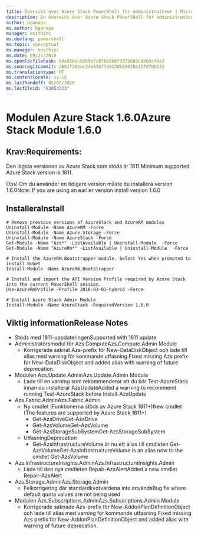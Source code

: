 ```yaml
---
title: Översikt över Azure Stack PowerShell för administratörer | Microsoft Docs
description: En översikt över Azure Stack PowerShell för administratörer med anvisningar för installation och konfiguration.
author: bganapa
ms.author: bganapa
manager: knithinc
ms.devlang: powershell
ms.topic: conceptual
ms.manager: knithinc
ms.date: 09/21/2018
ms.openlocfilehash: b0e85bec82b9b7c876b2bbf337b603c8d68cf6a3
ms.sourcegitcommit: d661f38bec34e65bf73913db59028e11fd78b131
ms.translationtype: HT
ms.contentlocale: sv-SE
ms.lasthandoff: 05/05/2020
ms.locfileid: "63053323"
---
```

# <a name="azure-stack-module-160"></a><span data-ttu-id="5385a-103">Modulen Azure Stack 1.6.0</span><span class="sxs-lookup"><span data-stu-id="5385a-103">Azure Stack Module 1.6.0</span></span>

## <a name="requirements"></a><span data-ttu-id="5385a-104">Krav:</span><span class="sxs-lookup"><span data-stu-id="5385a-104">Requirements:</span></span>
<span data-ttu-id="5385a-105">Den lägsta versionen av Azure Stack som stöds är 1811.</span><span class="sxs-lookup"><span data-stu-id="5385a-105">Minimum supported Azure Stack version is 1811.</span></span>

<span data-ttu-id="5385a-106">Obs! Om du använder en tidigare version måste du installera version 1.6.0</span><span class="sxs-lookup"><span data-stu-id="5385a-106">Note: If you are using an earlier version install version 1.6.0</span></span>

## <a name="install"></a><span data-ttu-id="5385a-107">Installera</span><span class="sxs-lookup"><span data-stu-id="5385a-107">Install</span></span>
```
# Remove previous versions of AzureStack and AzureRM modules
Uninstall-Module -Name AzureRM -Force
Uninstall-Module -Name Azure.Storage -Force
Uninstall-Module -Name AzureStack -Force
Get-Module -Name "Azs*" -ListAvailable | Uninstall-Module  -Force 
Get-Module -Name "AzureRm*" -ListAvailable | Uninstall-Module  -Force

# Install the AzureRM.Bootstrapper module. Select Yes when prompted to install NuGet
Install-Module -Name AzureRm.BootStrapper

# Install and import the API Version Profile required by Azure Stack into the current PowerShell session.
Use-AzureRmProfile -Profile 2018-03-01-hybrid -Force

# Install Azure Stack Admin Module
Install-Module -Name AzureStack -RequiredVersion 1.6.0
```

## <a name="release-notes"></a><span data-ttu-id="5385a-108">Viktig information</span><span class="sxs-lookup"><span data-stu-id="5385a-108">Release Notes</span></span>
* <span data-ttu-id="5385a-109">Stöds med 1811-uppdateringen</span><span class="sxs-lookup"><span data-stu-id="5385a-109">Supported with 1811 update</span></span>
* <span data-ttu-id="5385a-110">Administratörsmodul för Azs.Compute</span><span class="sxs-lookup"><span data-stu-id="5385a-110">Azs.Compute.Admin Module</span></span>
    * <span data-ttu-id="5385a-111">Korrigerade saknat Azs-prefix för New-DataDiskObject och lade till alias med varning för kommande utfasning.</span><span class="sxs-lookup"><span data-stu-id="5385a-111">Fixed missing Azs prefix for New-DataDiskObject and added alias with warning of future deprecation.</span></span>
* <span data-ttu-id="5385a-112">Modulen Azs.Update.Admin</span><span class="sxs-lookup"><span data-stu-id="5385a-112">Azs.Update.Admin Module</span></span>
    * <span data-ttu-id="5385a-113">Lade till en varning som rekommenderar att du kör Test-AzureStack innan du installerar AzsUpdate</span><span class="sxs-lookup"><span data-stu-id="5385a-113">Added a warning to recommend running Test-AzureStack before Install-AzsUpdate</span></span>
* <span data-ttu-id="5385a-114">Azs.Fabric.Admin</span><span class="sxs-lookup"><span data-stu-id="5385a-114">Azs.Fabric.Admin</span></span>
    * <span data-ttu-id="5385a-115">Ny cmdlet (Funktionerna stöds av Azure Stack 1811+)</span><span class="sxs-lookup"><span data-stu-id="5385a-115">New cmdlet (The features are supported by Azure Stack 1811+)</span></span>
        * <span data-ttu-id="5385a-116">Get-AzsDrive</span><span class="sxs-lookup"><span data-stu-id="5385a-116">Get-AzsDrive</span></span>
        * <span data-ttu-id="5385a-117">Get-AzsVolume</span><span class="sxs-lookup"><span data-stu-id="5385a-117">Get-AzsVolume</span></span>
        * <span data-ttu-id="5385a-118">Get-AzsStorageSubSystem</span><span class="sxs-lookup"><span data-stu-id="5385a-118">Get-AzsStorageSubSystem</span></span>
    * <span data-ttu-id="5385a-119">Utfasning</span><span class="sxs-lookup"><span data-stu-id="5385a-119">Deprecation</span></span>
        * <span data-ttu-id="5385a-120">Get-AzsInfrastructureVolume är nu ett alias till cmdleten Get-AzsVolume</span><span class="sxs-lookup"><span data-stu-id="5385a-120">Get-AzsInfrastructureVolume is an alias now to the cmdlet Get-AzsVolume</span></span>
* <span data-ttu-id="5385a-121">Azs.InfrastructureInsights.Admin</span><span class="sxs-lookup"><span data-stu-id="5385a-121">Azs.InfrastructureInsights.Admin</span></span>
    *  <span data-ttu-id="5385a-122">Lade till den nya cmdleten Repair-AzsAlert</span><span class="sxs-lookup"><span data-stu-id="5385a-122">Added a new cmdlet Repair-AzsAlert</span></span>
* <span data-ttu-id="5385a-123">Azs.Storage.Admin</span><span class="sxs-lookup"><span data-stu-id="5385a-123">Azs.Storage.Admin</span></span>
    * <span data-ttu-id="5385a-124">Felkorrigering där standardkvotvärdena inte används</span><span class="sxs-lookup"><span data-stu-id="5385a-124">Bug fix where default quota values are not being used</span></span>
* <span data-ttu-id="5385a-125">Modulen Azs.Subscriptions.Admin</span><span class="sxs-lookup"><span data-stu-id="5385a-125">Azs.Subscriptions.Admin Module</span></span>
    * <span data-ttu-id="5385a-126">Korrigerade saknade Azs-prefix för New-AddonPlanDefinitionObject och lade till alias med varning för kommande utfasning.</span><span class="sxs-lookup"><span data-stu-id="5385a-126">Fixed missing Azs prefix for New-AddonPlanDefinitionObject and added alias with warning of future deprecation.</span></span>
